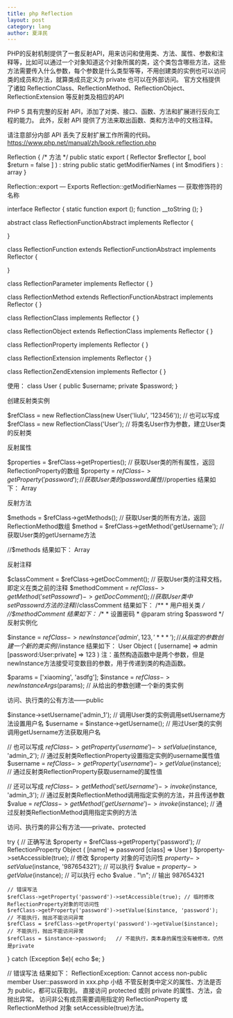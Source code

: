```yaml
---
title: php Reflection
layout: post
category: lang
author: 夏泽民
---
```

PHP的反射机制提供了一套反射API，用来访问和使用类、方法、属性、参数和注释等，比如可以通过一个对象知道这个对象所属的类，这个类包含哪些方法，这些方法需要传入什么参数，每个参数是什么类型等等，不用创建类的实例也可以访问类的成员和方法，就算类成员定义为 private 也可以在外部访问。
官方文档提供了诸如 ReflectionClass、ReflectionMethod、ReflectionObject、ReflectionExtension 等反射类及相应的API

PHP 5 具有完整的反射 API，添加了对类、接口、函数、方法和扩展进行反向工程的能力。 此外，反射 API 提供了方法来取出函数、类和方法中的文档注释。

请注意部分内部 API 丢失了反射扩展工作所需的代码。
https://www.php.net/manual/zh/book.reflection.php
<!-- more -->
Reflection {
/* 方法 */
public static export ( Reflector $reflector [, bool $return = false ] ) : string
public static getModifierNames ( int $modifiers ) : array
}

Reflection::export — Exports
Reflection::getModifierNames — 获取修饰符的名称

interface Reflector  {
	static function export ();
	function __toString ();
}

abstract class ReflectionFunctionAbstract implements Reflector {

}

class ReflectionFunction extends ReflectionFunctionAbstract implements Reflector {

}

class ReflectionParameter implements Reflector {
}

class ReflectionMethod extends ReflectionFunctionAbstract implements Reflector {
}


class ReflectionClass implements Reflector {
}

class ReflectionObject extends ReflectionClass implements Reflector {
}

class ReflectionProperty implements Reflector {
}

class ReflectionExtension implements Reflector {
}

class ReflectionZendExtension implements Reflector {
}

使用：
class User {
    public $username;
    private $password;
    ｝

创建反射类实例

$refClass = new ReflectionClass(new User('liulu', '123456'));
// 也可以写成 
$refClass = new ReflectionClass('User'); // 将类名User作为参数，建立User类的反射类

反射属性

$properties = $refClass->getProperties(); // 获取User类的所有属性，返回ReflectionProperty的数组
$property = $refClass->getProperty('password'); // 获取User类的password属性
//$properties 结果如下：
Array

反射方法

$methods = $refClass->getMethods(); // 获取User类的所有方法，返回ReflectionMethod数组
$method = $refClass->getMethod('getUsername');  // 获取User类的getUsername方法

//$methods 结果如下：
Array

反射注释

$classComment = $refClass->getDocComment();  // 获取User类的注释文档，即定义在类之前的注释
$methodComment = $refClass->getMethod('setPassowrd')->getDocComment();  // 获取User类中setPassowrd方法的注释
//$classComment 结果如下：
/** * 用户相关类 */
//$methodComment 结果如下：
/** * 设置密码 * @param string $password */
反射实例化

$instance = $refClass->newInstance('admin', 123, '***');  // 从指定的参数创建一个新的类实例
//$instance 结果如下：
User Object ( [username] => admin [password:User:private] => 123 )
注：虽然构造函数中是两个参数，但是newInstance方法接受可变数目的参数，用于传递到类的构造函数。 

$params = ['xiaoming', 'asdfg'];
$instance = $refClass->newInstanceArgs($params); // 从给出的参数创建一个新的类实例

访问、执行类的公有方法——public

$instance->setUsername('admin_1'); // 调用User类的实例调用setUsername方法设置用户名
$username = $instance->getUsername(); // 用过User类的实例调用getUsername方法获取用户名

// 也可以写成
$refClass->getProperty('username')->setValue($instance, 'admin_2'); // 通过反射类ReflectionProperty设置指定实例的username属性值
$username = $refClass->getProperty('username')->getValue($instance); // 通过反射类ReflectionProperty获取username的属性值


// 还可以写成
$refClass->getMethod('setUsername')->invoke($instance, 'admin_3'); // 通过反射类ReflectionMethod调用指定实例的方法，并且传送参数
$value = $refClass->getMethod('getUsername')->invoke($instance); // 通过反射类ReflectionMethod调用指定实例的方法

访问、执行类的非公有方法——private、protected

try {
    // 正确写法
    $property = $refClass->getProperty('password'); // ReflectionProperty Object ( [name] => password [class] => User )
    $property->setAccessible(true); // 修改 $property 对象的可访问性
    $property->setValue($instance, '987654321'); // 可以执行
    $value = $property->getValue($instance); // 可以执行
    echo $value . "\n";   // 输出 987654321

    // 错误写法
    $refClass->getProperty('password')->setAccessible(true); // 临时修改ReflectionProperty对象的可访问性
    $refClass->getProperty('password')->setValue($instance, 'password'); // 不能执行，抛出不能访问异常
    $refClass = $refClass->getProperty('password')->getValue($instance); // 不能执行，抛出不能访问异常
    $refClass = $instance->password;   // 不能执行，类本身的属性没有被修改，仍然是private
} catch (Exception $e){
    echo $e;
}

// 错误写法 结果如下：
ReflectionException: Cannot access non-public member User::password in xxx.php
小结
不管反射类中定义的属性、方法是否为 public，都可以获取到。
直接访问 protected 或则 private 的属性、方法，会抛出异常。
访问非公有成员需要调用指定的 ReflectionProperty 或 ReflectionMethod 对象 setAccessible(true)方法。
